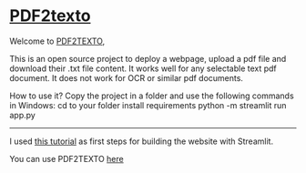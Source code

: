 #  [PDF2texto](https://pdf2texto.streamlit.app/)

Welcome to [PDF2TEXTO](https://pdf2texto.streamlit.app/),

This is an open source project to deploy a webpage, upload a pdf file and download their .txt file content.
It works well for any selectable text pdf document. It does not work for OCR or similar pdf documents. 


How to use it? 
Copy the project in a folder and use the following commands in Windows:
cd to your folder
install requirements 
python -m streamlit run app.py

------------------------------
I used [this tutorial](https://www.youtube.com/watch?v=VqgUkExPvLY) as first steps for building the website with Streamlit.


You can use PDF2TEXTO [here](https://pdf2texto.streamlit.app/)
